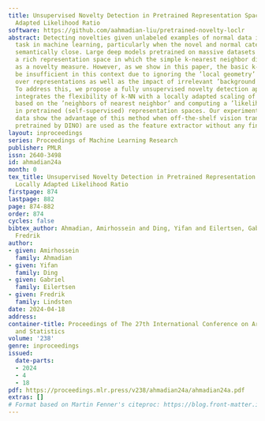 ```yaml
---
title: Unsupervised Novelty Detection in Pretrained Representation Space with Locally
  Adapted Likelihood Ratio
software: https://github.com/aahmadian-liu/pretrained-novelty-loclr
abstract: Detecting novelties given unlabeled examples of normal data is a challenging
  task in machine learning, particularly when the novel and normal categories are
  semantically close. Large deep models pretrained on massive datasets can provide
  a rich representation space in which the simple k-nearest neighbor distance works
  as a novelty measure. However, as we show in this paper, the basic k-NN method might
  be insufficient in this context due to ignoring the ’local geometry’ of the distribution
  over representations as well as the impact of irrelevant ’background features’.
  To address this, we propose a fully unsupervised novelty detection approach that
  integrates the flexibility of k-NN with a locally adapted scaling of dimensions
  based on the ’neighbors of nearest neighbor’ and computing a ’likelihood ratio’
  in pretrained (self-supervised) representation spaces. Our experiments with image
  data show the advantage of this method when off-the-shelf vision transformers (e.g.,
  pretrained by DINO) are used as the feature extractor without any fine-tuning.
layout: inproceedings
series: Proceedings of Machine Learning Research
publisher: PMLR
issn: 2640-3498
id: ahmadian24a
month: 0
tex_title: Unsupervised Novelty Detection in Pretrained Representation Space with
  Locally Adapted Likelihood Ratio
firstpage: 874
lastpage: 882
page: 874-882
order: 874
cycles: false
bibtex_author: Ahmadian, Amirhossein and Ding, Yifan and Eilertsen, Gabriel and Lindsten,
  Fredrik
author:
- given: Amirhossein
  family: Ahmadian
- given: Yifan
  family: Ding
- given: Gabriel
  family: Eilertsen
- given: Fredrik
  family: Lindsten
date: 2024-04-18
address:
container-title: Proceedings of The 27th International Conference on Artificial Intelligence
  and Statistics
volume: '238'
genre: inproceedings
issued:
  date-parts:
  - 2024
  - 4
  - 18
pdf: https://proceedings.mlr.press/v238/ahmadian24a/ahmadian24a.pdf
extras: []
# Format based on Martin Fenner's citeproc: https://blog.front-matter.io/posts/citeproc-yaml-for-bibliographies/
---
```

